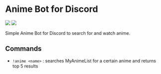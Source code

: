 # Anime Bot for Discord
![](https://img.shields.io/badge/python-3.9-blue) ![](https://img.shields.io/badge/discord.py-2.0.1-7289da)

Simple Anime Bot for Discord to search for and watch anime.

## Commands
- `!anime <name>` : searches MyAnimeList for a certain anime and returns top 5 results

